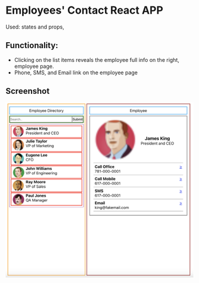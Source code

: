 # Employees' Contact React APP

Used: states and props,

## Functionality:

- Clicking on the list items reveals the employee full info on the right, employee page. 
- Phone, SMS, and Email link on the employee page 

## Screenshot

![app-face](./src/Images/app-face-screenshot.png)